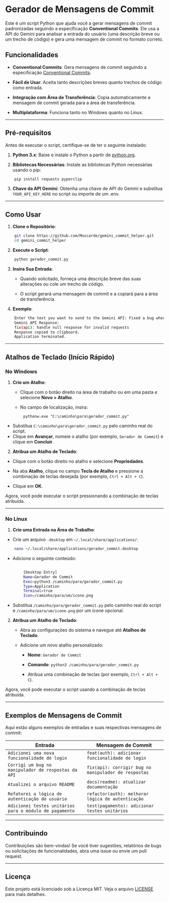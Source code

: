 # Gerador de Mensagens de Commit

Este é um script Python que ajuda você a gerar mensagens de commit padronizadas seguindo a especificação **Conventional Commits**. Ele usa a API do Gemini para analisar a entrada do usuário (uma descrição breve ou um trecho de código) e gera uma mensagem de commit no formato correto.

## Funcionalidades

- **Conventional Commits**: Gera mensagens de commit seguindo a especificação [Conventional Commits](https://www.conventionalcommits.org/).
    
- **Fácil de Usar**: Aceita tanto descrições breves quanto trechos de código como entrada.
    
- **Integração com Área de Transferência**: Copia automaticamente a mensagem de commit gerada para a área de transferência.
    
- **Multiplataforma**: Funciona tanto no Windows quanto no Linux.
    

---

## Pré-requisitos

Antes de executar o script, certifique-se de ter o seguinte instalado:

1. **Python 3.x**: Baixe e instale o Python a partir de [python.org](https://www.python.org/).
    
2. **Bibliotecas Necessárias**: Instale as bibliotecas Python necessárias usando o pip:

```bash
    pip install requests pyperclip
``` 
3. **Chave da API Gemini**: Obtenha uma chave de API do Gemini e substitua `YOUR_API_KEY_HERE` no script ou importe de um .env.
    

---

## Como Usar

1. **Clone o Repositório**:

```bash    
    git clone https://github.com/Moscarde/gemini_commit_helper.git
    cd gemini_commit_helper
```    

2. **Execute o Script**:

```bash    
    python gerador_commit.py
```    

3. **Insira Sua Entrada**:
    
    - Quando solicitado, forneça uma descrição breve das suas alterações ou cole um trecho de código.
        
    - O script gerará uma mensagem de commit e a copiará para a área de transferência.
        
4. **Exemplo**:

```bash
    Enter the text you want to send to the Gemini API: Fixed a bug where the API returns null for invalid requests.
    Gemini API Response:
    fix(api): handle null response for invalid requests
    Response copied to clipboard.
    Application terminated.
``` 

---

## Atalhos de Teclado (Início Rápido)

### No Windows

1. **Crie um Atalho**:
    
    - Clique com o botão direito na área de trabalho ou em uma pasta e selecione **Novo > Atalho**.
        
    - No campo de localização, insira:
        
```
        pythonw.exe "C:\caminho\para\gerador_commit.py"
```     
- Substitua `C:\caminho\para\gerador_commit.py` pelo caminho real do script.
- Clique em **Avançar**, nomeie o atalho (por exemplo, `Gerador de Commit`) e clique em **Concluir**.
        
2. **Atribua um Atalho de Teclado**:
    
- Clique com o botão direito no atalho e selecione **Propriedades**.
    
- Na aba **Atalho**, clique no campo **Tecla de Atalho** e pressione a combinação de teclas desejada (por exemplo, `Ctrl + Alt + C`).
    
- Clique em **OK**.
        

Agora, você pode executar o script pressionando a combinação de teclas atribuída.

---

### No Linux

1. **Crie uma Entrada na Área de Trabalho**:
    
- Crie um arquivo `.desktop` em `~/.local/share/applications/`:
        
```bash
    nano ~/.local/share/applications/gerador_commit.desktop
```

- Adicione o seguinte conteúdo:
        
```bash
        
        [Desktop Entry]
        Name=Gerador de Commit
        Exec=python3 /caminho/para/gerador_commit.py
        Type=Application
        Terminal=true
        Icon=/caminho/para/um/icone.png
``` 
- Substitua `/caminho/para/gerador_commit.py` pelo caminho real do script e `/caminho/para/um/icone.png` por um ícone opcional.
        
2. **Atribua um Atalho de Teclado**:
    
    - Abra as configurações do sistema e navegue até **Atalhos de Teclado**.
        
    - Adicione um novo atalho personalizado:
        
        - **Nome**: `Gerador de Commit`
            
        - **Comando**: `python3 /caminho/para/gerador_commit.py`
            
        - Atribua uma combinação de teclas (por exemplo, `Ctrl + Alt + C`).
            

Agora, você pode executar o script usando a combinação de teclas atribuída.

---

## Exemplos de Mensagens de Commit

Aqui estão alguns exemplos de entradas e suas respectivas mensagens de commit:

|Entrada|Mensagem de Commit|
|---|---|
|`Adicionei uma nova funcionalidade de login`|`feat(auth): adicionar funcionalidade de login`|
|`Corrigi um bug no manipulador de respostas da API`|`fix(api): corrigir bug no manipulador de respostas`|
|`Atualizei o arquivo README`|`docs(readme): atualizar documentação`|
|`Refatorei a lógica de autenticação do usuário`|`refactor(auth): melhorar lógica de autenticação`|
|`Adicionei testes unitários para o módulo de pagamento`|`test(pagamento): adicionar testes unitários`|

---

## Contribuindo

Contribuições são bem-vindas! Se você tiver sugestões, relatórios de bugs ou solicitações de funcionalidades, abra uma issue ou envie um pull request.

---

## Licença

Este projeto está licenciado sob a Licença MIT. Veja o arquivo [LICENSE](https://LICENSE) para mais detalhes.